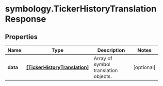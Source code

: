# symbology.TickerHistoryTranslationResponse

## Properties

Name | Type | Description | Notes
------------ | ------------- | ------------- | -------------
**data** | [**[TickerHistoryTranslation]**](TickerHistoryTranslation.md) | Array of symbol translation objects. | [optional] 


